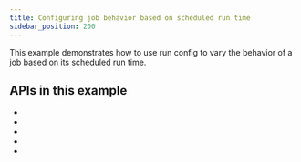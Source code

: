 ```yaml
---
title: Configuring job behavior based on scheduled run time
sidebar_position: 200
---
```


This example demonstrates how to use run config to vary the behavior of a job based on its scheduled run time.

<CodeExample path="docs_snippets/docs_snippets/concepts/partitions_schedules_sensors/schedules/schedules.py" startAfter="start_run_config_schedule" endBefore="end_run_config_schedule" />

## APIs in this example

- <PyObject section="ops" module="dagster" object="op" decorator />
- <PyObject section="jobs" module="dagster" object="job" decorator />
- <PyObject section="execution" module="dagster" object="OpExecutionContext" />
- <PyObject section="schedules-sensors" object="ScheduleEvaluationContext" />
- <PyObject section="schedules-sensors" module="dagster" object="RunRequest" />
